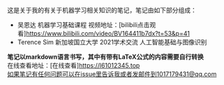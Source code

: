 这是关于我的有关于机器学习相关知识的笔记，笔记由如下部分组成：   
*  吴恩达 机器学习基础课程 视频地址：[bilibili点击观看]https://www.bilibili.com/video/BV164411b7dx?t=53&p=41   
*  Terence Sim 新加坡国立大学 2021学术交流 人工智能基础与图像识别


**笔记以markdown语言书写，其中有带有LaTeX公式的内容需要自行转换**  
在线查看地址：[在线查看]https://l61012345.top  
如果笔记有任何问题可以在issue里告诉我或者发邮件到1017179431@qq.com    

